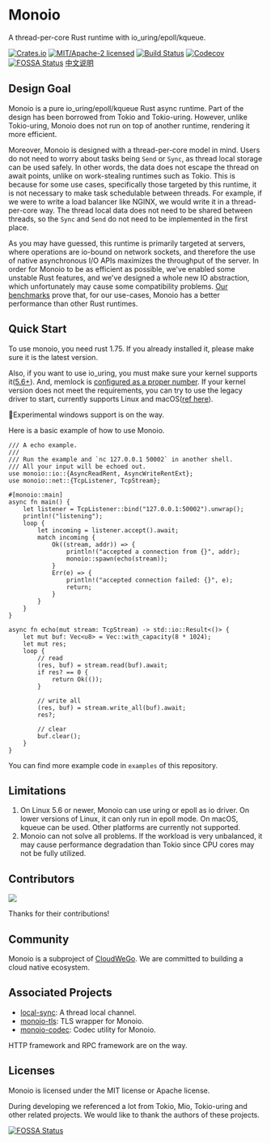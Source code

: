# Monoio
A thread-per-core Rust runtime with io_uring/epoll/kqueue.

[![Crates.io][crates-badge]][crates-url]
[![MIT/Apache-2 licensed][license-badge]][license-url]
[![Build Status][actions-badge]][actions-url]
[![Codecov][codecov-badge]][codecov-url]
[![FOSSA Status](https://app.fossa.com/api/projects/git%2Bgithub.com%2Fbytedance%2Fmonoio.svg?type=shield)](https://app.fossa.com/projects/git%2Bgithub.com%2Fbytedance%2Fmonoio?ref=badge_shield)
[中文说明][zh-readme-url]

[crates-badge]: https://img.shields.io/crates/v/monoio.svg
[crates-url]: https://crates.io/crates/monoio
[license-badge]: https://img.shields.io/crates/l/monoio.svg
[license-url]: LICENSE-MIT
[actions-badge]: https://github.com/bytedance/monoio/actions/workflows/ci.yml/badge.svg
[actions-url]: https://github.com/bytedance/monoio/actions
[codecov-badge]: https://codecov.io/gh/bytedance/monoio/branch/master/graph/badge.svg?token=3MSAMJ6X3E
[codecov-url]: https://codecov.io/gh/bytedance/monoio
[zh-readme-url]: README-zh.md

## Design Goal
Monoio is a pure io_uring/epoll/kqueue Rust async runtime. Part of the design has been borrowed from Tokio and Tokio-uring. However, unlike Tokio-uring, Monoio does not run on top of another runtime, rendering it more efficient.

Moreover, Monoio is designed with a thread-per-core model in mind. Users do not need to worry about tasks being `Send` or `Sync`, as thread local storage can be used safely. In other words, the data does not escape the thread on await points, unlike on work-stealing runtimes such as Tokio. This is because for some use cases, specifically those targeted by this runtime, it is not necessary to make task schedulable between threads. For example, if we were to write a load balancer like NGINX, we would write it in a thread-per-core way. The thread local data does not need to be shared between threads, so the `Sync` and `Send` do not need to be implemented in the first place.

As you may have guessed, this runtime is primarily targeted at servers, where operations are io-bound on network sockets, and therefore the use of native asynchronous I/O APIs maximizes the throughput of the server. In order for Monoio to be as efficient as possible, we've enabled some unstable Rust features, and we've designed a whole new IO abstraction, which unfortunately may cause some compatibility problems. [Our benchmarks](https://github.com/bytedance/monoio/blob/master/docs/en/benchmark.md) prove that, for our use-cases, Monoio has a better performance than other Rust runtimes.

## Quick Start
To use monoio, you need rust 1.75. If you already installed it, please make sure it is the latest version.

Also, if you want to use io_uring, you must make sure your kernel supports it([5.6+](docs/en/platform-support.md)). And, memlock is [configured as a proper number](docs/en/memlock.md). If your kernel version does not meet the requirements, you can try to use the legacy driver to start, currently supports Linux and macOS([ref here](/docs/en/use-legacy-driver.md)).

🚧Experimental windows support is on the way.

Here is a basic example of how to use Monoio.

```rust,no_run
/// A echo example.
///
/// Run the example and `nc 127.0.0.1 50002` in another shell.
/// All your input will be echoed out.
use monoio::io::{AsyncReadRent, AsyncWriteRentExt};
use monoio::net::{TcpListener, TcpStream};

#[monoio::main]
async fn main() {
    let listener = TcpListener::bind("127.0.0.1:50002").unwrap();
    println!("listening");
    loop {
        let incoming = listener.accept().await;
        match incoming {
            Ok((stream, addr)) => {
                println!("accepted a connection from {}", addr);
                monoio::spawn(echo(stream));
            }
            Err(e) => {
                println!("accepted connection failed: {}", e);
                return;
            }
        }
    }
}

async fn echo(mut stream: TcpStream) -> std::io::Result<()> {
    let mut buf: Vec<u8> = Vec::with_capacity(8 * 1024);
    let mut res;
    loop {
        // read
        (res, buf) = stream.read(buf).await;
        if res? == 0 {
            return Ok(());
        }

        // write all
        (res, buf) = stream.write_all(buf).await;
        res?;

        // clear
        buf.clear();
    }
}
```

You can find more example code in `examples` of this repository.

## Limitations
1. On Linux 5.6 or newer, Monoio can use uring or epoll as io driver. On lower versions of Linux, it can only run in epoll mode. On macOS, kqueue can be used. Other platforms are currently not supported.
2. Monoio can not solve all problems. If the workload is very unbalanced, it may cause performance degradation than Tokio since CPU cores may not be fully utilized.

## Contributors
<a href="https://github.com/bytedance/monoio/graphs/contributors"><img src="https://opencollective.com/monoio/contributors.svg?width=890&button=false" /></a>

Thanks for their contributions!

## Community
Monoio is a subproject of [CloudWeGo](https://www.cloudwego.io/). We are committed to building a cloud native ecosystem.

## Associated Projects
- [local-sync](https://github.com/monoio-rs/local-sync): A thread local channel.
- [monoio-tls](https://github.com/monoio-rs/monoio-tls): TLS wrapper for Monoio.
- [monoio-codec](https://github.com/monoio-rs/monoio-codec): Codec utility for Monoio.

HTTP framework and RPC framework are on the way.

## Licenses
Monoio is licensed under the MIT license or Apache license.

During developing we referenced a lot from Tokio, Mio, Tokio-uring and other related projects. We would like to thank the authors of these projects.


[![FOSSA Status](https://app.fossa.com/api/projects/git%2Bgithub.com%2Fbytedance%2Fmonoio.svg?type=large)](https://app.fossa.com/projects/git%2Bgithub.com%2Fbytedance%2Fmonoio?ref=badge_large)
